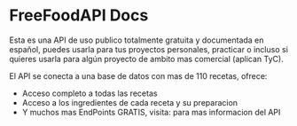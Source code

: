 # FreeFoodAPI Docs

Esta es una API de uso publico totalmente gratuita y documentada en español, puedes usarla para tus proyectos personales, practicar o incluso si quieres usarla para algún proyecto de ambito mas comercial (aplican TyC).

El API  se conecta a una base de datos con mas de 110 recetas, ofrece:
- Acceso completo a todas las recetas
- Acceso a los ingredientes de cada receta y su preparacion
- Y muchos mas EndPoints GRATIS, visita: para mas informacion del API